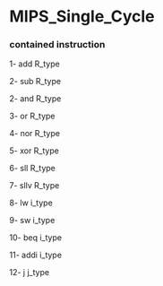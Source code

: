 # MIPS_Single_Cycle


### contained instruction

1- add       R_type

2- sub       R_type

2- and       R_type

3- or        R_type

4- nor       R_type

5- xor       R_type

6- sll       R_type

7- sllv      R_type

8- lw        i_type

9- sw        i_type

10- beq      i_type

11- addi     i_type

12- j        j_type



